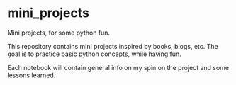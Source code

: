 # mini_projects
Mini projects, for some python fun.

This repository contains mini projects inspired by books, blogs, etc. The goal is to practice basic python concepts, while having fun.

Each notebook will contain general info on my spin on the project and some lessons learned.
